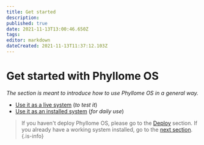 ```yaml
---
title: Get started
description: 
published: true
date: 2021-11-13T13:00:46.650Z
tags: 
editor: markdown
dateCreated: 2021-11-13T11:37:12.103Z
---
```


# Get started with Phyllome OS

*The section is meant to introduce how to use Phyllome OS in a general way.*

* [Use it as a live system](/getstarted/live) (*to test it*)
* [Use it as an installed system](/getstarted/disk) (*for daily use*)

> If you haven't deploy Phyllome OS, please go to the [Deploy](/deploy) section. If you already have a working system installed, go to the [next section](/gofurther). 
{.is-info}

